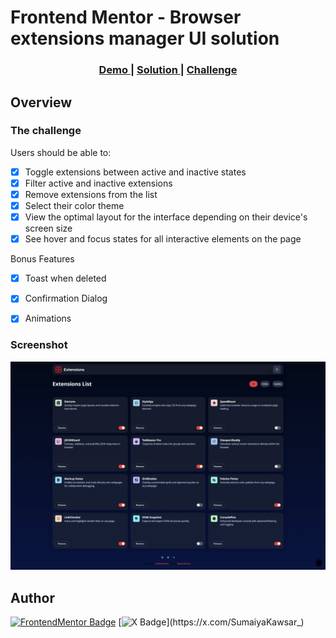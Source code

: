 # Frontend Mentor - Browser extensions manager UI solution


<div align="center">
  <h3>
    <a href="https://sumaiyakawsar.github.io/frontend-mentor-challenges-using-react/#/project32">
      Demo
    </a>
    <span> | </span>
    <a href="https://github.com/sumaiyakawsar/frontend-mentor-challenges-using-react/tree/main/src/pages/32-browser-extensions-manager-ui">
      Solution
    </a>
    <span> | </span>
    <a href="https://www.frontendmentor.io/challenges/browser-extension-manager-ui-yNZnOfsMAp">
      Challenge
    </a>
  </h3>
</div>
 

 

## Overview

### The challenge

Users should be able to:

- [x] Toggle extensions between active and inactive states
- [x] Filter active and inactive extensions
- [x] Remove extensions from the list
- [x] Select their color theme
- [x] View the optimal layout for the interface depending on their device's screen size
- [x] See hover and focus states for all interactive elements on the page

Bonus Features
- [x] Toast when deleted
- [x] Confirmation Dialog
- [x] Animations



### Screenshot

![Screenshot](../homepage/images/project32-browser-extensions-manager-ui.webp)

 

   
## Author

[![FrontendMentor Badge](https://img.shields.io/badge/-_SumaiyaKawsar_-3F54A3?style=plastic&labelColor=3F54A3&logo=frontend-mentor&logoColor=white&link=https://www.frontendmentor.io/profile/sumaiyakawsar)](https://www.frontendmentor.io/profile/sumaiyakawsar) [![X Badge](https://img.shields.io/badge/-_SumaiyaKawsar_-black?style=plastic&labelColor=black&logo=X&logoColor=white&link=https://x.com/SumaiyaKawsar_)](https://x.com/SumaiyaKawsar_)